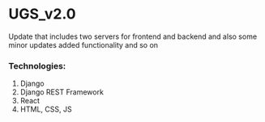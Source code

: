 # UGS_v2.0
Update that includes two servers for frontend and backend and also some minor updates added functionality and so on
### Technologies:
1. Django
2. Django REST Framework
3. React
4. HTML, CSS, JS
